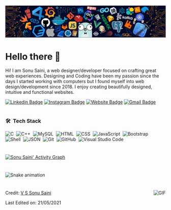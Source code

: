 ![](https://raw.githubusercontent.com/vssonusaini/vssonusaini/main/header_.png)
# Hello there 👋  

Hi! I am Sonu Saini, a web designer/developer focused on crafting great web experiences. Designing and Coding have been my passion since the days I started working with computers but I found myself into web design/development since 2018. I enjoy creating beautifully designed, intuitive and functional websites.

[![Linkedin Badge](https://img.shields.io/badge/-VSSonuSaini-blue?style=flat-square&logo=Linkedin&logoColor=white&link=https://www.linkedin.com/in/vs-sonu-saini/)](https://www.linkedin.com/in/vssonusaini/)
[![Instagram Badge](https://img.shields.io/badge/-official.vs.saini-e4405f?style=flat-square&logo=Instagram&logoColor=white&link=https://www.instagram.com/roshanjayraj/)](https://www.instagram.com/official.vs.saini/)
[![Website Badge](https://img.shields.io/badge/-sainisahab.com-e34f26?style=flat-square&logo=HTML5&logoColor=white&link=https://jayraj.co.in/)](https://sainisahab.com/)
[![Gmail Badge](https://img.shields.io/badge/-vssonusaini464-d14836?style=flat-square&logo=Gmail&logoColor=white&link=mailto:mail@jayraj.co.in)](mailto:vssonusaini464@gmail.com)

#

### 🛠 &nbsp;Tech Stack

![C](https://img.shields.io/badge/-C-05122A?style=flat&logo=C&logoColor=A8B9CC)&nbsp;
![C++](https://img.shields.io/badge/-C++-05122A?style=flat&logo=C%2B%2B&logoColor=00599C)&nbsp;
![MySQL](https://img.shields.io/badge/-MySQL-05122A?style=flat&logo=mysql&logoColor=4479A1)&nbsp;
![HTML](https://img.shields.io/badge/-HTML-05122A?style=flat&logo=HTML5)&nbsp;
![CSS](https://img.shields.io/badge/-CSS-05122A?style=flat&logo=CSS3&logoColor=1572B6)&nbsp;
![JavaScript](https://img.shields.io/badge/-JavaScript-05122A?style=flat&logo=javascript)&nbsp;
![Bootstrap](https://img.shields.io/badge/-Bootstrap-05122A?style=flat&logo=bootstrap&logoColor=563D7C)&nbsp;
![Shell](https://img.shields.io/badge/-Shell-05122A?style=flat&logo=shell)&nbsp;
![JSON](https://img.shields.io/badge/-JSON-05122A?style=flat&logo=json&logoColor=000000)&nbsp;
![Git](https://img.shields.io/badge/-Git-05122A?style=flat&logo=git)&nbsp;
![GitHub](https://img.shields.io/badge/-GitHub-05122A?style=flat&logo=github)&nbsp;
![Visual Studio Code](https://img.shields.io/badge/-Visual%20Studio%20Code-05122A?style=flat&logo=visual-studio-code&logoColor=007ACC)&nbsp;
  
  #
  
  [![Sonu Saini' Activity Graph](https://activity-graph.herokuapp.com/graph?username=vssonusaini&custom_title=Sonu%20Saini%27s%20Contribution%20Graph&theme=react-light&bg_color=fff&hide_border=true&line=000&point=000&color=000)](https://sainisahab.com/)
#

![Snake animation](https://github.com/vssonusaini/vssonusaini/blob/output/github-contribution-grid-snake.svg)
 
#

<img align="right" alt="GIF" height="60px" src="https://media.giphy.com/media/du3J3cXyzhj75IOgvA/giphy.gif" />

Credit: [V S Sonu Saini](https://github.com/vssonusaini)

Last Edited on: 21/05/2021
